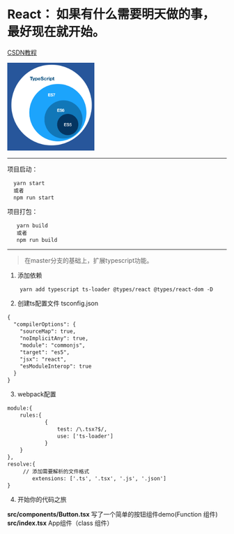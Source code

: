 # React： 如果有什么需要明天做的事，最好现在就开始。

[CSDN教程](https://blog.csdn.net/m0_37890289/article/details/105421173)

<img src="./public/ts.jpg" width="200"/>

---
 
 项目启动：
  ```
    yarn start
    或者
    npm run start
  ```
 项目打包：
 ```
    yarn build
    或者
    npm run build
 ```
---
> 在master分支的基础上，扩展typescript功能。

1. 添加依赖
```
    yarn add typescript ts-loader @types/react @types/react-dom -D

```
2. 创建ts配置文件 tsconfig.json
```
{
  "compilerOptions": {
    "sourceMap": true,
    "noImplicitAny": true,
    "module": "commonjs",
    "target": "es5",
    "jsx": "react",
    "esModuleInterop": true
  }
}
```

3. webpack配置
```
module:{
    rules:{
            {
                test: /\.tsx?$/,
                use: ['ts-loader']
            }
    }
},
resolve:{
     // 添加需要解析的文件格式
        extensions: ['.ts', '.tsx', '.js', '.json']
}
```

4. 开始你的代码之旅

    
**src/components/Button.tsx** 写了一个简单的按钮组件demo(Function 组件)
    **src/index.tsx** App组件（class 组件）
